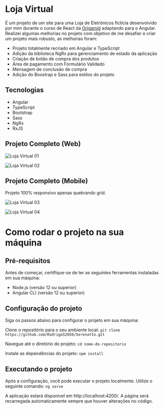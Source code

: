 # Loja Virtual

É um projeto de um site para uma Loja de Eletrônicos fictícia desenvolvido por mim durante o curso de React da [Origamid](https://www.origamid.com) adaptando para o Angular. Realizei algumas melhorias no projeto com objetivo de me desafiar e criar um projeto mais robusto, as melhorias foram: 

- Projeto totalmente recriado em Angular e TypeScript
- Adição da biblioteca NgRx para gerenciamento de estado da aplicação
- Criação de botão de compra dos produtos
- Área de pagamento com Formulário Validado
- Mensagem de conclusão de compra
- Adição do Boostrap e Sass para estilos do projeto

## Tecnologias

- Angular
- TypeScript
- Bootstrap
- Sass
- NgRx
- RxJS

## Projeto Completo (Web)

![Loja Virtual 01](https://user-images.githubusercontent.com/97991094/186285320-5b465547-df5f-4177-9e03-889f62f23218.gif)

![Loja Virtual 02](https://user-images.githubusercontent.com/97991094/186285710-79a54f6d-77e5-437b-a6c7-5d4800412bee.gif)

## Projeto Completo (Mobile)

Projeto 100% responsivo apenas quebrando grid.

![Loja Virtual 03](https://user-images.githubusercontent.com/97991094/186286015-542fcc01-7ef0-4f07-85d0-86552030a502.gif)

![Loja Virtual 04](https://user-images.githubusercontent.com/97991094/186286039-e88d5568-6830-45c9-bf7a-e8082a8de823.gif)

# Como rodar o projeto na sua máquina

## Pré-requisitos
Antes de começar, certifique-se de ter as seguintes ferramentas instaladas em sua máquina:

- Node.js (versão 12 ou superior)
- Angular CLI (versão 12 ou superior)

## Configuração do projeto
Siga os passos abaixo para configurar o projeto em sua máquina:

Clone o repositório para o seu ambiente local:
`git clone https://github.com/RodrigoS2050/Serenatto.git`

Navegue até o diretório do projeto:
`cd nome-do-repositorio`

Instale as dependências do projeto:
`npm install`

## Executando o projeto
Após a configuração, você pode executar o projeto localmente. Utilize o seguinte comando:
`ng serve`

A aplicação estará disponível em http://localhost:4200/. A página será recarregada automaticamente sempre que houver alterações no código.

